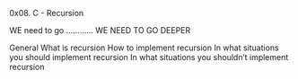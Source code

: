 0x08. C - Recursion

WE need to go ............ WE NEED TO GO DEEPER

General
What is recursion
How to implement recursion
In what situations you should implement recursion
In what situations you shouldn’t implement recursion
